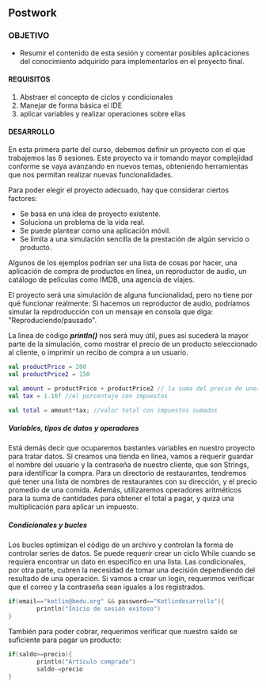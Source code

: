 ## Postwork

### OBJETIVO

- Resumir el contenido de esta sesión y comentar posibles aplicaciones del conocimiento adquirido para implementarlos en el proyecto final.

#### REQUISITOS

1. Abstraer el concepto de ciclos y condicionales
2. Manejar de forma básica el IDE 
3. aplicar variables y realizar operaciones sobre ellas

#### DESARROLLO

En esta primera parte del curso, debemos definir un proyecto con el que trabajemos las 8 sesiones. Este proyecto va ir tomando mayor complejidad conforme se vaya avanzando en nuevos temas, obteniendo herramientas que nos permitan realizar nuevas funcionalidades.

Para poder elegir el proyecto adecuado, hay que considerar ciertos factores:

* Se basa en una idea de proyecto existente.
* Soluciona un problema de la vida real.
* Se puede plantear como una aplicación móvil.
* Se limita a una simulación sencilla de la prestación de algún servicio o producto.

Algunos de los ejemplos podrían ser una lista de cosas por hacer, una aplicación de compra de productos en línea, un reproductor de audio, un catálogo de películas como IMDB, una agencia de viajes.

El proyecto será una simulación de alguna funcionalidad, pero no tiene por qué funcionar realmente: Si hacemos un reproductor de audio, podríamos simular la repdroducción con un mensaje en consola que diga: "Reproduciendo/pausado".

La línea de código ***println()*** nos será muy útil, pues así sucederá la mayor parte de la simulación, como mostrar el precio de un producto seleccionado al cliente, o imprimir un recibo de compra a un usuario. 

```kotlin
val productPrice = 200
val productPrice2 = 150

val amount = productPrice + productPrice2 // la suma del precio de unos productos
val tax = 1.16f //el porcentaje con impuestos 

val total = amount*tax; //valor total con impuestos sumados
```

##### Variables, tipos de datos y operadores

Está demás decir que ocuparemos bastantes variables en nuestro proyecto para tratar datos. Si creamos una tienda en línea, vamos a requerir guardar el nombre del usuario y la contraseña de nuestro cliente, que son Strings, para identificar la compra. Para un directorio de restaurantes, tendremos qué tener una lista de nombres de restaurantes con su dirección, y el precio promedio de una comida. Además, utilizaremos operadores aritméticos para la suma de cantidades para obtener el total a pagar, y quizá una multiplicación para aplicar un impuesto.

##### Condicionales y bucles

Los bucles optimizan el código de un archivo y controlan la forma de controlar series de datos. Se puede requerir crear un ciclo While cuando se requiera encontrar un dato en específico en una lista. Las condicionales, por otra parte, cubren la necesidad de tomar una decisión dependiendo del resultado de una operación. Si vamos a crear un login, requerimos verificar que el correo y la contraseña sean iguales a los registrados.

```kotlin
if(email=="kotlin@bedu.org" && password=="Kotlindesarrollo"){
        println("Inicio de sesión exitoso")
}
```

También para poder cobrar, requerimos verificar que nuestro saldo se suficiente para pagar un producto:

```kotlin
if(saldo>=precio){
        println("Artículo comprado")
        saldo-=precio
}
```

